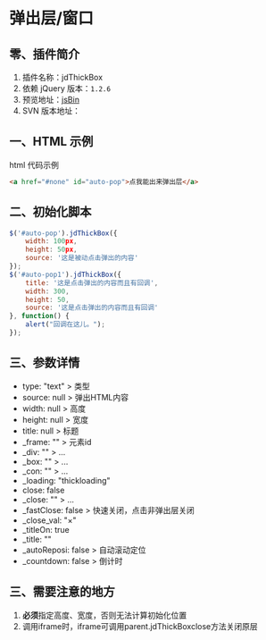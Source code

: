 # 弹出层/窗口
## 零、插件简介
1. 插件名称：jdThickBox
2. 依赖 jQuery 版本：`1.2.6`
3. 预览地址：[jsBin](http://jsbin.com/yawuv/12/edit)
4. SVN 版本地址：

## 一、HTML 示例
html 代码示例

```html
<a href="#none" id="auto-pop">点我能出来弹出层</a>
```

## 二、初始化脚本
```javascript
$('#auto-pop').jdThickBox({
    width: 100px,
    height: 50px,
    source: '这是被动点击弹出的内容'
});
$('#auto-pop1').jdThickBox({
    title: '这是点击弹出的内容而且有回调',
    width: 300,
    height: 50,
    source: '这是点击弹出的内容而且有回调'
}, function() {
    alert("回调在这儿。");
});
```

## 三、参数详情
* type: "text"              > 类型
* source: null              > 弹出HTML内容
* width: null               > 高度
* height: null              > 宽度
* title: null               > 标题
* _frame: ""                > 元素id
* _div: ""                  > ...
* _box: ""                  > ...
* _con: ""                  > ...
* _loading: "thickloading"
* close: false
* _close: ""                > ...
* _fastClose: false         > 快速关闭，点击非弹出层关闭
* _close_val: "×"
* _titleOn: true
* _title: ""
* _autoReposi: false        > 自动滚动定位
* _countdown: false         > 倒计时

## 三、需要注意的地方
1. **必须**指定高度、宽度，否则无法计算初始化位置
2. 调用iframe时，iframe可调用parent.jdThickBoxclose方法关闭原层
